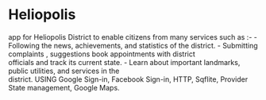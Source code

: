 # Heliopolis
####
app for Heliopolis District to enable citizens from many services such as :-
     - Following the news, achievements, and statistics of the district.
     - Submitting complaints ,  suggestions  book appointments with district    
       officials and track its current state.
     - Learn about important landmarks, public utilities, and services in the    
       district. USING Google Sign-in, Facebook Sign-in, HTTP, Sqflite, Provider 
       State management, Google Maps. 
